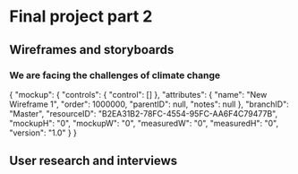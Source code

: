 # Final project part 2

## Wireframes and storyboards

###  We are facing the challenges of climate change


{
    "mockup": {
        "controls": {
            "control": []
        },
        "attributes": {
            "name": "New Wireframe 1",
            "order": 1000000,
            "parentID": null,
            "notes": null
        },
        "branchID": "Master",
        "resourceID": "B2EA31B2-78FC-4554-95FC-AA6F4C79477B",
        "mockupH": "0",
        "mockupW": "0",
        "measuredW": "0",
        "measuredH": "0",
        "version": "1.0"
    }
}




## User research and interviews
